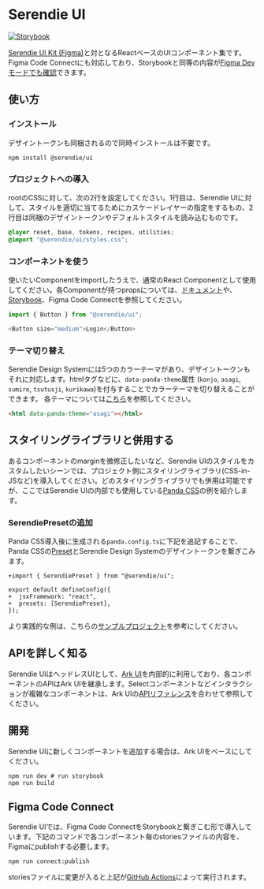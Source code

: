 # Serendie UI


[![Storybook](https://cdn.jsdelivr.net/gh/storybookjs/brand@main/badge/badge-storybook.svg)](https://storybook.serendie.design/)

[Serendie UI Kit (Figma)](https://www.figma.com/community/file/1433690846108785966)と対となるReactベースのUIコンポーネント集です。Figma Code Connectにも対応しており、Storybookと同等の内容が[Figma Devモードでも確認](https://serendie.design/get-started/dev/#section-1)できます。

## 使い方

### インストール

デザイントークンも同梱されるので同時インストールは不要です。

```
npm install @serendie/ui
```

### プロジェクトへの導入

rootのCSSに対して、次の2行を設定してください。1行目は、Serendie UIに対して、スタイルを適切に当てるためにカスケードレイヤーの指定をするもの、2行目は同梱のデザイントークンやデフォルトスタイルを読み込むものです。

```css
@layer reset, base, tokens, recipes, utilities;
@import "@serendie/ui/styles.css";
```

### コンポーネントを使う

使いたいComponentをimportしたうえで、通常のReact Componentとして使用してください。各Componentが持つpropsについては、[ドキュメント](https://serendie.design/components/button/)や、[Storybook](https://storybook.serendie.design/?path=/story/components-button--medium)、Figma Code Connectを参照してください。

```js
import { Button } from "@serendie/ui";

<Button size="medium">Login</Button>
```

### テーマ切り替え

Serendie Design Systemには5つのカラーテーマがあり、デザイントークンもそれに対応します。htmlタグなどに、`data-panda-theme`属性 (`konjo`, `asagi`, `sumire`, `tsutusji`, `kurikawa`)を付与することでカラーテーマを切り替えることができます。
各テーマについては[こちら](https://serendie.design/foundations/theming/)を参照してください。

```html
<html data-panda-theme="asagi"></html>
```

## スタイリングライブラリと併用する

あるコンポーネントのmarginを微修正したいなど、Serendie UIのスタイルをカスタムしたいシーンでは、プロジェクト側にスタイリングライブラリ(CSS-in-JSなど)を導入してください。どのスタイリングライブラリでも併用は可能ですが、ここではSerendie UIの内部でも使用している[Panda CSS](https://panda-css.com/)の例を紹介します。

### SerendiePresetの追加

Panda CSS導入後に生成される`panda.config.ts`に下記を追記することで、Panda CSSの[Preset](https://panda-css.com/docs/customization/presets)とSerendie Design Systemのデザイントークンを繋ぎこみます。

```
+import { SerendiePreset } from "@serendie/ui";

export default defineConfig({
+  jsxFramework: "react",
+  presets: [SerendiePreset],
});
```

より実践的な例は、こちらの[サンプルプロジェクト](https://github.com/serendie/bootcamp?tab=readme-ov-file#%E3%82%B9%E3%82%BF%E3%82%A4%E3%83%AA%E3%83%B3%E3%82%B0%E3%83%A9%E3%82%A4%E3%83%96%E3%83%A9%E3%83%AA%E3%81%A8%E4%BD%B5%E7%94%A8%E3%81%99%E3%82%8B)を参考にしてください。

## APIを詳しく知る

Serendie UIはヘッドレスUIとして、[Ark UI](https://ark-ui.com/)を内部的に利用しており、各コンポーネントのAPIはArk UIを継承します。Selectコンポーネントなどインタラクションが複雑なコンポーネントは、Ark UIの[APIリファレンス](https://ark-ui.com/react/docs/components/select#api-reference)を合わせて参照してください。

## 開発

Serendie UIに新しくコンポーネントを追加する場合は、Ark UIをベースにしてください。

```
npm run dev # run storybook
npm run build
```

## Figma Code Connect

Serendie UIでは、Figma Code ConnectをStorybookと繋ぎこむ形で導入しています。下記のコマンドで各コンポーネント毎のstoriesファイルの内容を、Figmaにpublishする必要します。

```
npm run connect:publish
```

storiesファイルに変更が入ると上記が[GitHub Actions](https://github.com/serendie/serendie/blob/main/.github/workflows/publish-code-connect.yml)によって実行されます。
